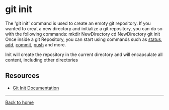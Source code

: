 # git init 
The 'git init' command is used to create an emoty git repository. 
If you wanted to creat a new directory and initialize a git repository, you can do so with the following commands: 
mkdir NewDirectory 
cd NewDirectory 
git init 
Once inside a git Repository, you can start using commands such as 
[status](./Status.md), 
[add](./Add.md), 
[commit](./Commit.md), 
[push](./Push.md) 
and more. 
 
 Init will create the repository in the current directory and will encapsulate all content, including other directories 
 ## Resources 
 - [Git Init Documentation](https://git-scm.com/docs/git-init)  
  
  --- 
   
[Back to home](../README.md) 
